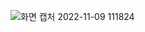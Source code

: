 ![화면 캡처 2022-11-09 111824](https://user-images.githubusercontent.com/105197524/200721471-718a49e9-3280-4f55-ab10-749d252cbe31.png)
